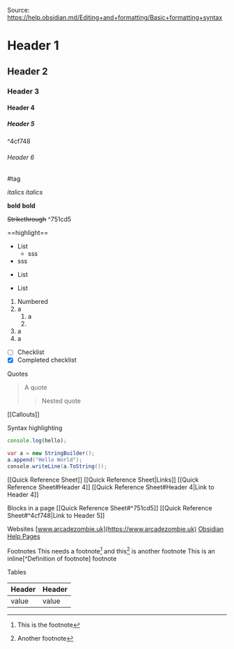 Source: https://help.obsidian.md/Editing+and+formatting/Basic+formatting+syntax

# Header 1
## Header 2
### Header 3
#### Header 4
##### Header 5

^4cf748

###### Header 6

#tag

_italics_ *italics*

**bold** __bold__

~~Strikethrough~~ ^751cd5

==highlight==

- List
	- sss
- sss

* List

+ List

1. Numbered
2. a
	1. a
	2. 
3. a
4. a
- [ ] Checklist
- [x] Completed checklist

Quotes
> A quote
> > Nested quote

[[Callouts]]

Syntax highlighting
````js
console.log(hello);
````

````csharp
var a = new StringBuilder();
a.append("Hello World");
console.writeLine(a.ToString());
````

[[Quick Reference Sheet]]
[[Quick Reference Sheet|Links]]
[[Quick Reference Sheet#Header 4]]
[[Quick Reference Sheet#Header 4|Link to Header 4]]

Blocks in a page
[[Quick Reference Sheet#^751cd5]]
[[Quick Reference Sheet#^4cf748|Link to Header 5]]

Websites
[www.arcadezombie.uk](https://www.arcadezombie.uk)
[Obsidian Help Pages](https://help.obsidian.md/Editing+and+formatting/Editing+and+previewing+Markdown)

Footnotes
This needs a footnote[^1] and this[^2] is another footnote
This is an inline[^Definition of footnote] footnote

[^1]:This is the footnote
[^2]:Another footnote


Tables

Header | Header
-- | --
value | value

